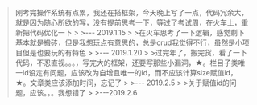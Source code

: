 ﻿>刚考完操作系统有点累，我还在搭框架，今天晚上写了一点，代码冗余大，就是因为随心所欲的写，没有提前思考一下，等过了考试周，在火车上，重新把代码优化一下
﻿>
﻿>--- 2019.1.15
﻿>
﻿>在火车思考了一下逻辑，感觉剩下基本就是搬砖，但是我想玩点有意思的，总是crud我觉得不行，虽然是小项目但是也要玩的有特色
﻿>
﻿>--- 2019.1.20
﻿>
﻿>过完年了，搬完货，看了一下代码，不忍直视。。。，写完大的框架，还要写那些小漏洞，★。栏目子类唯一id设定有问题，应该改为自增且唯一的id，而不应该计算size赋值id，★。文章类应该添加时间，忘记了
﻿>
﻿>--- 2019.2.5
﻿>
﻿>关于赋值id的问题，应该。。。我想错了
﻿>
﻿>---2019.2.6